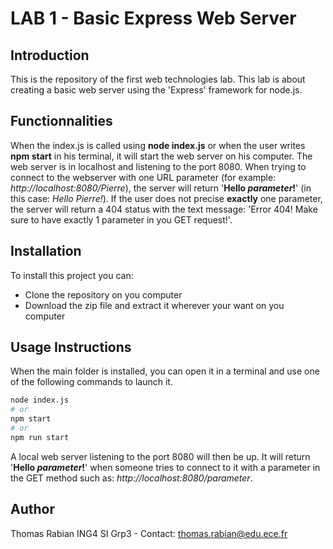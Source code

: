 # LAB 1 - Basic Express Web Server

## Introduction

This is the repository of the first web technologies lab. This lab is about creating a basic web server using the 'Express' framework for node.js.  

## Functionnalities

When the index.js is called using **node index.js** or when the user writes **npm start** in his terminal, it will start the web server on his computer. The web server is in localhost and listening to the port 8080. When trying to connect to the webserver with one URL parameter (for example: *http://localhost:8080/Pierre*), the server will return '**Hello *parameter*!**' (in this case: *Hello Pierre!*). If the user does not precise **exactly** one parameter, the server will return a 404 status with the text message: 'Error 404! Make sure to have exactly 1 parameter in you GET request!'. 

## Installation

To install this project you can:
- Clone the repository on you computer
- Download the zip file and extract it wherever your want on you computer

## Usage Instructions

When the main folder is installed, you can open it in a terminal and use one of the following commands to launch it.
```bash
node index.js
# or
npm start
# or
npm run start
```
A local web server listening to the port 8080 will then be up. It will return '**Hello *parameter*!**' when someone tries to connect to it with a parameter in the GET method such as: *http://localhost:8080/parameter*.

## Author

Thomas Rabian ING4 SI Grp3 - Contact: thomas.rabian@edu.ece.fr